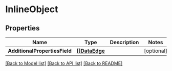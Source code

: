 # InlineObject

## Properties

Name | Type | Description | Notes
------------ | ------------- | ------------- | -------------
**AdditionalPropertiesField** | [**[]DataEdge**](DataEdge.md) |  | [optional] 

[[Back to Model list]](../README.md#documentation-for-models) [[Back to API list]](../README.md#documentation-for-api-endpoints) [[Back to README]](../README.md)


